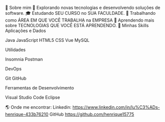 👩  Sobre mim
🤔   Explorando novas tecnologias e desenvolvendo soluções de software.
🎓   Estudando SEU CURSO no SUA FACULDADE.
💼   Trabalhando como ÁREA EM QUE VOCÊ TRABALHA na EMPRESA
🌱   Aprendendo mais sobre TECNOLOGIAS QUE VOCÊ ESTÁ APRENDENDO.
🚀  Minhas Skills
Aplicações e Dados

Java JavaScript HTML5 CSS Vue MySQL

Utilidades

Insomnia Postman

DevOps

Git GitHub 

Ferramentas de Desenvolvimento

Visual Studio Code Eclipse



🌎  Onde me encontrar:
Linkedin: https://www.linkedin.com/in/lu%C3%ADs-henrique-433b76210 GitHub https://github.com/henrique15775
